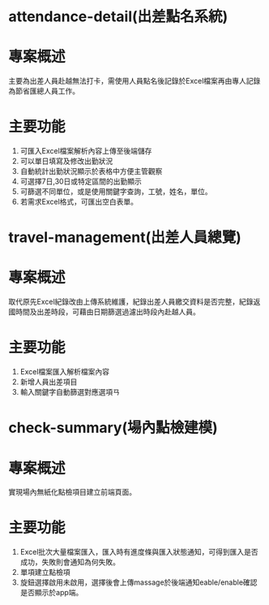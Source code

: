 # attendance-detail(出差點名系統) 

# 專案概述
主要為出差人員赴越無法打卡，需使用人員點名後記錄於Excel檔案再由專人記錄為節省匯總人員工作。
# 主要功能
1. 可匯入Excel檔案解析內容上傳至後端儲存
2. 可以單日填寫及修改出勤狀況
3. 自動統計出勤狀況顯示於表格中方便主管觀察
4. 可選擇7日,30日或特定區間的出勤顯示
5. 可篩選不同單位，或是使用關鍵字查詢，工號，姓名，單位。
6. 若需求Excel格式，可匯出空白表單。

# travel-management(出差人員總覽)

# 專案概述
取代原先Excel紀錄改由上傳系統維護，紀錄出差人員繳交資料是否完整，紀錄返國時間及出差時段，可藉由日期篩選過濾出時段內赴越人員。
# 主要功能
1. Excel檔案匯入解析檔案內容
2. 新增人員出差項目
3. 輸入關鍵字自動篩選對應選項ㄢ


# check-summary(場內點檢建模)

# 專案概述
實現場內無紙化點檢項目建立前端頁面。
# 主要功能
1. Excel批次大量檔案匯入，匯入時有進度條與匯入狀態通知，可得到匯入是否成功，失敗則會通知為何失敗。
2. 單項建立點檢項
3. 旋鈕選擇啟用未啟用，選擇後會上傳massage於後端通知eable/enable確認是否顯示於app端。